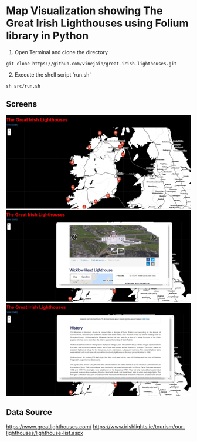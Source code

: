 # Map Visualization showing The Great Irish Lighthouses using Folium library in Python

1) Open Terminal and clone the directory

```
git clone https://github.com/vinejain/great-irish-lighthouses.git
```
2) Execute the shell script 'run.sh'

```
sh src/run.sh
```

## Screens

![alt text](https://github.com/vinejain/great-irish-lighthouses/blob/master/Screenshot_1.jpg)
![alt text](https://github.com/vinejain/great-irish-lighthouses/blob/master/Screenshot_2.jpg)
![alt text](https://github.com/vinejain/great-irish-lighthouses/blob/master/Screenshot_3.jpg)

## Data Source

https://www.greatlighthouses.com/
https://www.irishlights.ie/tourism/our-lighthouses/lighthouse-list.aspx
